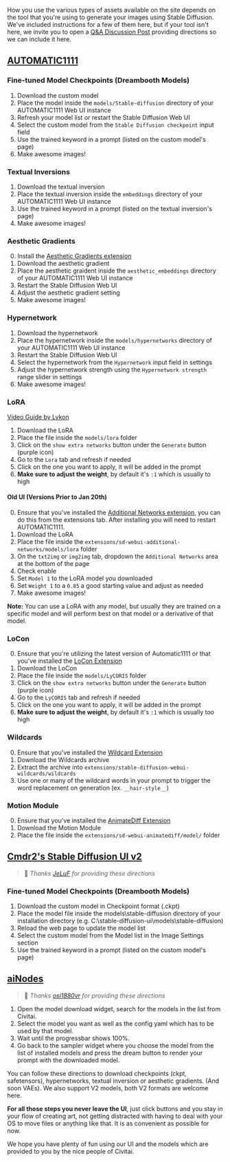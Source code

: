 How you use the various types of assets available on the site depends on the tool that you're using to generate your images using Stable Diffusion. We've included instructions for a few of them here, but if your tool isn't here, we invite you to open a [Q&A Discussion Post](https://github.com/civitai/civitai/discussions/categories/q-a) providing directions so we can include it here.

## [AUTOMATIC1111](https://github.com/AUTOMATIC1111/stable-diffusion-webui)

### Fine-tuned Model Checkpoints (Dreambooth Models)
1. Download the custom model
1. Place the model inside the `models/Stable-diffusion` directory of your AUTOMATIC1111 Web UI instance
1. Refresh your model list or restart the Stable Diffusion Web UI
1. Select the custom model from the `Stable Diffusion checkpoint` input field
1. Use the trained keyword in a prompt (listed on the custom model's page)
1. Make awesome images!

### Textual Inversions
1. Download the textual inversion
1. Place the textual inversion inside the `embeddings` directory of your AUTOMATIC1111 Web UI instance
1. Use the trained keyword in a prompt (listed on the textual inversion's page)
1. Make awesome images!

### Aesthetic Gradients
0. Install the [Aesthetic Gradients extension](https://github.com/AUTOMATIC1111/stable-diffusion-webui-aesthetic-gradients)
1. Download the aesthetic gradient
1. Place the aesthetic graident inside the `aesthetic_embeddings` directory of your AUTOMATIC1111 Web UI instance
1. Restart the Stable Diffusion Web UI
1. Adjust the aesthetic gradient setting
1. Make awesome images!

### Hypernetwork
1. Download the hypernetwork
1. Place the hypernetwork inside the `models/hypernetworks` directory of your AUTOMATIC1111 Web UI instance
1. Restart the Stable Diffusion Web UI
1. Select the hypernetwork from the `Hypernetwork` input field in settings
1. Adjust the hypernetwork strength using the `Hypernetwork strength` range slider in settings
1. Make awesome images!

### LoRA
[Video Guide by Lykon](https://www.youtube.com/watch?v=-bMeyXOZwN0)
1. Download the LoRA
1. Place the file inside the `models/lora` folder
1. Click on the `show extra networks` button under the `Generate` button (purple icon)
1. Go to the `Lora` tab and refresh if needed
1. Click on the one you want to apply, it will be added in the prompt
1. **Make sure to adjust the weight**, by default it's `:1` which is usually to high

#### Old UI (Versions Prior to Jan 20th)
0. Ensure that you've installed the [Additional Networks extension](https://github.com/kohya-ss/sd-webui-additional-networks), you can do this from the extensions tab. After installing you will need to restart AUTOMATIC1111.
1. Download the LoRA
1. Place the file inside the `extensions/sd-webui-additional-networks/models/lora` folder
1. On the `txt2img` or `img2img` tab, dropdown the `Additional Networks` area at the bottom of the page
1. Check enable
1. Set `Model 1` to the LoRA model you downloaded
1. Set `Weight 1` to a `0.85` a good starting value and adjust as needed
1. Make awesome images!

**Note:** You can use a LoRA with any model, but usually they are trained on a specific model and will perform best on that model or a derivative of that model.

### LoCon

0. Ensure that you're utilizing the latest version of Automatic1111 or that you've installed the [LoCon Extension](https://github.com/KohakuBlueleaf/a1111-sd-webui-locon)
1. Download the LoCon
1. Place the file inside the `models/LyCORIS` folder
1. Click on the `show extra networks` button under the `Generate` button (purple icon)
1. Go to the `LyCORIS` tab and refresh if needed
1. Click on the one you want to apply, it will be added in the prompt
1. **Make sure to adjust the weight**, by default it's `:1` which is usually too high

### Wildcards

0. Ensure that you've installed the [Wildcard Extension](https://github.com/AUTOMATIC1111/stable-diffusion-webui-wildcards)
1. Download the Wildcards archive
1. Extract the archive into `extensions/stable-diffusion-webui-wildcards/wildcards`
1. Use one or many of the wildcard words in your prompt to trigger the word replacement on generation (ex. `__hair-style__`)

### Motion Module

0. Ensure that you've installed the [AnimateDiff Extension](https://github.com/continue-revolution/sd-webui-animatediff)
1. Download the Motion Module
1. Place the file inside the `extensions/sd-webui-animatediff/model/` folder

## [Cmdr2's Stable Diffusion UI v2](https://stable-diffusion-ui.github.io/)
> 🙏 *Thanks [JeLuF](https://github.com/JeLuF) for providing these directions*

### Fine-tuned Model Checkpoints (Dreambooth Models)
1. Download the custom model in Checkpoint format (.ckpt)
1. Place the model file inside the models\stable-diffusion directory of your installation directory (e.g. C:\stable-diffusion-ui\models\stable-diffusion)
1. Reload the web page to update the model list
1. Select the custom model from the Model list in the Image Settings section
1. Use the trained keyword in a prompt (listed on the custom model's page)

## [aiNodes](https://github.com/XmYx/ainodes-pyside/tree/main)
> 🙏 *Thanks [osi1880vr](https://github.com/osi1880vr) for providing these directions*
1. Open the model download widget, search for the models in the list from Civitai.
1. Select the model you want as well as the config yaml which has to be used by that model.
1. Wait until the progressbar shows 100%.
1. Go back to the sampler widget where you choose the model from the list of installed models and press the dream button to render your prompt with the downloaded model.

You can follow these directions to download checkpoints (ckpt, safetensors), hypernetworks, textual inversion or aesthetic gradients. (And soon VAEs). We also support V2 models, both V2 formats are welcome here.

**For all those steps you never leave the UI**, just click buttons and you stay in your flow of creating art, not getting distracted with having to deal with your OS to move files or anything like that. It is as convenient as possible for now.

We hope you have plenty of fun using our UI and the models which are provided to you by the nice people of Civitai.
